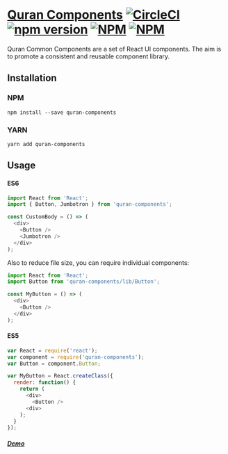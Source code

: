 # [Quran Components](https://quran.github.io/common-components/#/) [![CircleCI](https://circleci.com/gh/quran/common-components.svg?style=svg)](https://circleci.com/gh/quran/common-components) [![npm version](https://badge.fury.io/js/quran-components.svg)](https://www.npmjs.com/package/quran-components) [![NPM](https://img.shields.io/npm/dm/quran-components.svg?style=flat-square)](https://www.npmjs.com/package/quran-components) [![NPM](http://i.imgur.com/Lk5HsBo.png)](https://quranslack.herokuapp.com)

Quran Common Components are a set of React UI components. The aim is to promote a consistent and reusable component library. 

## Installation

### NPM

`npm install --save quran-components`

### YARN

`yarn add quran-components`

## Usage

#### ES6

```js 
import React from 'React';
import { Button, Jumbotron } from 'quran-components';

const CustomBody = () => (
  <div>
    <Button />
    <Jumbotron />
  </div>
);
```

Also to reduce file size, you can require individual components:

```js
import React from 'React';
import Button from 'quran-components/lib/Button';

const MyButton = () => (
  <div>
    <Button />
  </div>
);
```

#### ES5

```js
var React = require('react');
var component = require('quran-components');
var Button = component.Button;

var MyButton = React.createClass({
  render: function() {
    return (
      <div>
        <Button />
      <div>
    );
  }
});
```



##### [Demo](https://quran.github.io/common-components/)
